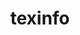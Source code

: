 ---
title: "texinfo"
layout: cache
categories: [package, v0.19]
meta: {"versions": ["6.5"], "compilers": ["gcc@=11.1.0", "gcc@=7.3.1", "gcc@=7.5.0", "oneapi@=2022.1.0"], "oss": ["amzn2", "ubuntu18.04", "ubuntu20.04"], "platforms": ["linux"], "targets": ["aarch64", "neoverse_n1", "x86_64", "x86_64_v3"], "stacks": ["aws-ahug", "aws-ahug-aarch64", "aws-isc", "aws-isc-aarch64", "build_systems", "data-vis-sdk", "e4s", "e4s-oneapi", "ml-cpu", "ml-cuda", "ml-rocm", "radiuss", "tutorial"], "num_specs": 6, "num_specs_by_stack": {"aws-isc-aarch64": 2, "aws-ahug-aarch64": 2, "aws-isc": 1, "ml-cuda": 1, "ml-cpu": 1, "ml-rocm": 1, "aws-ahug": 1, "build_systems": 1, "tutorial": 1, "radiuss": 1, "data-vis-sdk": 1, "e4s": 1, "e4s-oneapi": 1}}
spec_details: [{"hash": "yqy55utpbynzig3aatwsjtp5fc67cwsc", "compiler": "gcc@=7.3.1", "versions": ["6.5"], "os": "amzn2", "platform": "linux", "target": "aarch64", "variants": ["build_system=autotools", "patches=12f6edb,1732115"], "stacks": ["aws-isc-aarch64", "aws-ahug-aarch64"], "size": "-", "tarball": "https://binaries.spack.io/releases/v0.19/build_cache/linux-amzn2-aarch64/gcc-7.3.1/texinfo-6.5/linux-amzn2-aarch64-gcc-7.3.1-texinfo-6.5-yqy55utpbynzig3aatwsjtp5fc67cwsc.spack"}, {"hash": "vmcqfprawpco5esxjlvxt5fuhd3satuy", "compiler": "gcc@=7.3.1", "versions": ["6.5"], "os": "amzn2", "platform": "linux", "target": "neoverse_n1", "variants": ["build_system=autotools", "patches=12f6edb,1732115"], "stacks": ["aws-isc-aarch64", "aws-ahug-aarch64"], "size": "-", "tarball": "https://binaries.spack.io/releases/v0.19/build_cache/linux-amzn2-neoverse_n1/gcc-7.3.1/texinfo-6.5/linux-amzn2-neoverse_n1-gcc-7.3.1-texinfo-6.5-vmcqfprawpco5esxjlvxt5fuhd3satuy.spack"}, {"hash": "2wllcmrqcharghyok7tjywcbeakjsina", "compiler": "gcc@=7.3.1", "versions": ["6.5"], "os": "amzn2", "platform": "linux", "target": "x86_64_v3", "variants": ["build_system=autotools", "patches=12f6edb,1732115"], "stacks": ["aws-isc", "ml-cuda", "ml-cpu", "ml-rocm", "aws-ahug"], "size": "-", "tarball": "https://binaries.spack.io/releases/v0.19/build_cache/linux-amzn2-x86_64_v3/gcc-7.3.1/texinfo-6.5/linux-amzn2-x86_64_v3-gcc-7.3.1-texinfo-6.5-2wllcmrqcharghyok7tjywcbeakjsina.spack"}, {"hash": "hgpn5sqlfcoshixlwrloyuervjyhh7je", "compiler": "gcc@=7.5.0", "versions": ["6.5"], "os": "ubuntu18.04", "platform": "linux", "target": "x86_64", "variants": ["build_system=autotools", "patches=12f6edb,1732115"], "stacks": ["build_systems", "tutorial", "radiuss", "data-vis-sdk"], "size": "-", "tarball": "https://binaries.spack.io/releases/v0.19/build_cache/linux-ubuntu18.04-x86_64/gcc-7.5.0/texinfo-6.5/linux-ubuntu18.04-x86_64-gcc-7.5.0-texinfo-6.5-hgpn5sqlfcoshixlwrloyuervjyhh7je.spack"}, {"hash": "awmm5vqhlx4h6jq77qq5bkmeafv4w35l", "compiler": "gcc@=11.1.0", "versions": ["6.5"], "os": "ubuntu20.04", "platform": "linux", "target": "x86_64", "variants": ["build_system=autotools", "patches=12f6edb,1732115"], "stacks": ["e4s"], "size": "-", "tarball": "https://binaries.spack.io/releases/v0.19/build_cache/linux-ubuntu20.04-x86_64/gcc-11.1.0/texinfo-6.5/linux-ubuntu20.04-x86_64-gcc-11.1.0-texinfo-6.5-awmm5vqhlx4h6jq77qq5bkmeafv4w35l.spack"}, {"hash": "pwq436gutxns6hyhsxrs236hcypckrlb", "compiler": "oneapi@=2022.1.0", "versions": ["6.5"], "os": "ubuntu20.04", "platform": "linux", "target": "x86_64", "variants": ["build_system=autotools", "patches=12f6edb,1732115"], "stacks": ["e4s-oneapi"], "size": "-", "tarball": "https://binaries.spack.io/releases/v0.19/build_cache/linux-ubuntu20.04-x86_64/oneapi-2022.1.0/texinfo-6.5/linux-ubuntu20.04-x86_64-oneapi-2022.1.0-texinfo-6.5-pwq436gutxns6hyhsxrs236hcypckrlb.spack"}]
---